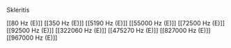 Skleritis

[[80 Hz (E)]]
[[350 Hz (E)]]
[[5190 Hz (E)]]
[[55000 Hz (E)]]
[[72500 Hz (E)]]
[[92500 Hz (E)]]
[[322060 Hz (E)]]
[[475270 Hz (E)]]
[[827000 Hz (E)]]
[[967000 Hz (E)]]